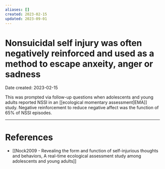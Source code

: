 ```yaml
---
aliases: []
created: 2023-02-15
updated: 2023-09-01
---
```


# Nonsuicidal self injury was often negatively reinforced and used as a method to escape anxeity, anger or sadness
Date created: 2023-02-15

This was prompted via follow-up questions when adolescents and young adults reported NSSI in an [[ecological momentary assessment|EMA]] study. Negative reinforcement to reduce negative affect was the function of 65% of NSSI episodes.

---
# References
* [[Nock2009 - Revealing the form and function of self-injurious thoughts and behaviors, A real-time ecological assessment study among adolescents and young adults]]